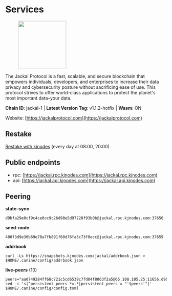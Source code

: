 # Services

<figure><img src="https://raw.githubusercontent.com/kj89/testnet_manuals/main/pingpub/logos/jackal.png" width="150" alt=""><figcaption></figcaption></figure>

The Jackal Protocol is a fast, scalable, and secure blockchain that empowers  individuals, developers, and enterprises to increase their data privacy and  cybersecurity posture without sacrificing ease of use. This protocol strives  to offer world-class applications to protect the planet's most important data–your data.

**Chain ID**: jackal-1 | **Latest Version Tag**: v1.1.2-hotfix | **Wasm**: ON

Website: [https://jackalprotocol.com](https://jackalprotocol.com)

## Restake

[Restake with kjnodes](https://restake.app/jackal/jklvaloper1tr3wm3mdkz0tda6t7vavqnn7fe2g4un0f67xmt) (every day at 08:00, 20:00)
## Public endpoints

* rpc: [https://jackal.rpc.kjnodes.com](https://jackal.rpc.kjnodes.com)
* api: [https://jackal.api.kjnodes.com](https://jackal.api.kjnodes.com)

## Peering

**state-sync**

```
d9bfa29e0cf9c4ce0cc9c26d98e5d97228f93b0b@jackal.rpc.kjnodes.com:37656
```

**seed-node**

```
400f3d9e30b69e78a7fb891f60d76fa3c73f0ecc@jackal.rpc.kjnodes.com:37659
```

**addrbook**
```
curl -Ls https://snapshots.kjnodes.com/jackal/addrbook.json > $HOME/.canine/config/addrbook.json
```

**live-peers** (10)
```
peers="aa0749284ff68c721c5cd6539c7fd04f8063f2a5@65.108.105.25:11656,d9bfa29e0cf9c4ce0cc9c26d98e5d97228f93b0b@144.76.163.233:37656,bc6ce122e5809b06dcf90742ee40091f3ee6bcee@142.132.248.253:42656,d0313585956c8e7969993c1577f4969739b19bb7@85.10.238.147:26656,5a4d1a83c877dd5db378ef5f897824273c2d4beb@141.95.72.198:36656,0faa7f1099de2e02deebe09fcb52863056333265@144.202.72.17:26616,1f30e644ddd8edf310cbd9be4ac07b604eed581e@66.85.143.242:26676,c0b6d010bb442ff6511bc6fdde1f319b8a3a3bdc@65.108.127.50:17556,dc579f845ae894cdbe3ab19f1b52387f3d5b681d@23.88.69.167:27211,f90a64a0a3f3c0480360e0fe5dd0f806d7741558@207.244.127.5:26656"
sed -i 's|^persistent_peers *=.*|persistent_peers = "'$peers'"|' $HOME/.canine/config/config.toml
```
